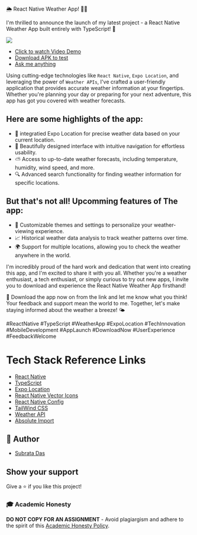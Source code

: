 🌦️ React Native Weather App! 📱🎉

I'm thrilled to announce the launch of my latest project - a React Native Weather App built entirely with TypeScript! 🚀

![](<https://firebasestorage.googleapis.com/v0/b/react-native-ts-weather-app.appspot.com/o/promo%2Fweather%20app%20(2).png?alt=media&token=0df91aed-23e9-4537-9a33-20acc1b538f4>)

- [Click to watch Video Demo](https://www.youtube.com/watch?v=bNrQbNb6SHE)
- [Download APK to test](https://drive.google.com/file/d/1wbShuZ0O962Hd3hoQsrJgOvPlPpFpvn9/view?usp=sharing)
- [Ask me anything](https://topmate.io/subrata/476431/pay)

Using cutting-edge technologies like `React Native`, `Expo Location`, and leveraging the power of `Weather APIs`, I've crafted a user-friendly application that provides accurate weather information at your fingertips. Whether you're planning your day or preparing for your next adventure, this app has got you covered with weather forecasts.

## Here are some highlights of the app:

- 📍 integratied Expo Location for precise weather data based on your current location.
- 🌈 Beautifully designed interface with intuitive navigation for effortless usability.
- ⛅️ Access to up-to-date weather forecasts, including temperature, humidity, wind speed, and more.
- 🔍 Advanced search functionality for finding weather information for specific locations.

## But that's not all! Upcomming features of The app:

- 🎨 Customizable themes and settings to personalize your weather-viewing experience.
- 📈 Historical weather data analysis to track weather patterns over time.
- 🌍 Support for multiple locations, allowing you to check the weather anywhere in the world.

I'm incredibly proud of the hard work and dedication that went into creating this app, and I'm excited to share it with you all. Whether you're a weather enthusiast, a tech enthusiast, or simply curious to try out new apps, I invite you to download and experience the React Native Weather App firsthand!

📱 Download the app now on from the link and let me know what you think! Your feedback and support mean the world to me. Together, let's make staying informed about the weather a breeze! 🌤️

#ReactNative #TypeScript #WeatherApp #ExpoLocation #TechInnovation #MobileDevelopment #AppLaunch #DownloadNow #UserExperience #FeedbackWelcome

# Tech Stack Reference Links

- [React Native](https://reactnative.dev/docs/environment-setup)
- [TypeScript]()
- [Expo Location](https://github.com/expo/expo/tree/main/packages/expo-location#installation-in-bare-react-native-projects)
- [React Native Vector Icons](https://www.npmjs.com/package/react-native-vector-icons)
- [React Native Config](https://www.npmjs.com/package/react-native-config)
- [TailWind CSS](https://www.nativewind.dev/quick-starts/react-native-cli)
- [Weather API](https://www.weatherapi.com/docs/)
- [Absolute Import](https://reactnative.dev/docs/typescript?package-manager=yarn#using-custom-path-aliases-with-typescript)

## 👋 Author

- [Subrata Das](https://github.com/subrataindia)

## Show your support

Give a ⭐️ if you like this project!

### 🎓 Academic Honesty

**DO NOT COPY FOR AN ASSIGNMENT** - Avoid plagiargism and adhere to the spirit of this [Academic Honesty Policy](https://www.freecodecamp.org/news/academic-honesty-policy/).
